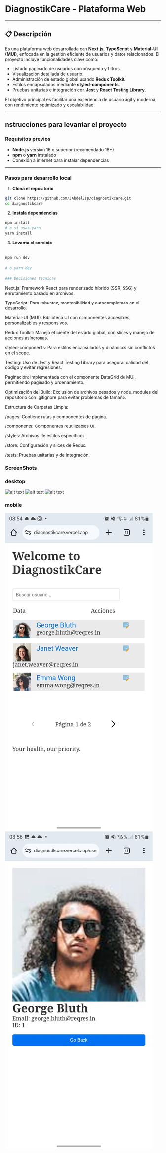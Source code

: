 # DiagnostikCare - Plataforma Web

---

## 📋 Descripción

Es una plataforma web desarrollada con **Next.js**, **TypeScript** y **Material-UI (MUI)**, enfocada en la gestión eficiente de usuarios y datos relacionados. El proyecto incluye funcionalidades clave como:

- Listado paginado de usuarios con búsqueda y filtros.
- Visualización detallada de usuario.
- Administración de estado global usando **Redux Toolkit**.
- Estilos encapsulados mediante **styled-components**.
- Pruebas unitarias e integración con **Jest** y **React Testing Library**.

El objetivo principal es facilitar una experiencia de usuario ágil y moderna, con rendimiento optimizado y escalabilidad.

---

## nstrucciones para levantar el proyecto

### Requisitos previos

- **Node.js** versión 16 o superior (recomendado 18+)
- **npm** o **yarn** instalado
- Conexión a internet para instalar dependencias

---

### Pasos para desarrollo local

1. **Clona el repositorio**

```bash
git clone https://github.com/JAbdelEsp/diagnostikcare.git
cd diagnostikcare
```

2. **Instala dependencias**

```bash
npm install
# o si usas yarn
yarn install
```

3. **Levanta el servicio**

```bash

npm run dev

# o yarn dev

### Decisiones tecnicas
```

Next.js: Framework React para renderizado híbrido (SSR, SSG) y enrutamiento basado en archivos.

TypeScript: Para robustez, mantenibilidad y autocompletado en el desarrollo.

Material-UI (MUI): Biblioteca UI con componentes accesibles, personalizables y responsivos.

Redux Toolkit: Manejo eficiente del estado global, con slices y manejo de acciones asíncronas.

styled-components: Para estilos encapsulados y dinámicos sin conflictos en el scope.

Testing: Uso de Jest y React Testing Library para asegurar calidad del código y evitar regresiones.

Paginación: Implementada con el componente DataGrid de MUI, permitiendo paginado y ordenamiento.

Optimización del Build: Exclusión de archivos pesados y node_modules del repositorio con .gitignore para evitar problemas de tamaño.

Estructura de Carpetas Limpia:

/pages: Contiene rutas y componentes de página.

/components: Componentes reutilizables UI.

/styles: Archivos de estilos específicos.

/store: Configuración y slices de Redux.

/tests: Pruebas unitarias y de integración.

### ScreenShots

### desktop

![alt text](<Screenshot 2025-07-04 at 8.52.15 a.m..png>)
![alt text](<Screenshot 2025-07-04 at 8.53.10 a.m..png>)
![alt text](<Screenshot 2025-07-04 at 8.54.01 a.m..png>)

### mobile

![alt text](<WhatsApp Image 2025-07-04 at 08.54.55.jpeg>)
![alt text](<WhatsApp Image 2025-07-04 at 08.56.25.jpeg>)

